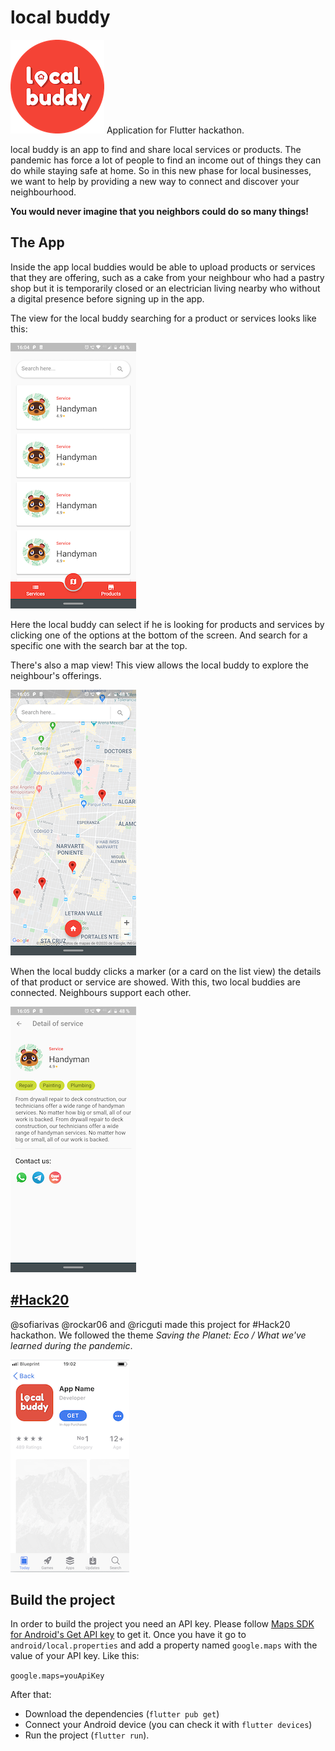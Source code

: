 # local buddy


![Local Buddy](./images/round-icon.png)
Application for Flutter hackathon.

local buddy is an app to find and share local services or products. The pandemic has force a lot of people to 
find an income out of things they can do while staying safe at home. So in this new phase for local 
businesses, we want to help by providing a new way to connect and discover your neighbourhood. 

**You would never imagine that you neighbors could do so many things!**

## The App

Inside the app local buddies would be able to upload products or services that they are offering, 
such as a cake from your neighbour who had a pastry shop but it is 
temporarily closed or an electrician living nearby who without a 
digital presence before signing up in the app.

The view for the local buddy searching for a product or services looks like this:

![List View](./images/list-view.png)

Here the local buddy can select if he is looking for products and services by clicking one of the 
options at the bottom of the screen. And search for a specific one with the search bar at the top.

There's also a map view! This view allows the local buddy to explore the neighbour's offerings.

![Map View](./images/map-view.png)

When the local buddy clicks a marker (or a card on the list view) the details of that product or 
service are showed. With this, two local buddies are connected.
Neighbours support each other.

![Detail View](./images/detail-view.png)

## [#Hack20](https://flutterhackathon.com)

@sofiarivas @rockar06 and @ricguti made this project for #Hack20 hackathon. We followed the theme
*Saving the Planet: Eco / What we've learned during 
the pandemic*. 

![App Store](./images/app-store.png)

## Build the project

In order to build the project you need an API key. Please follow [Maps SDK for Android's Get API key](https://developers.google.com/maps/documentation/android-sdk/get-api-key) to get it.
Once you have it go to `android/local.properties` and add a property named `google.maps` with the 
value of your API key. Like this:

`google.maps=youApiKey`

After that: 
- Download the dependencies (`flutter pub get`)
- Connect your Android device (you can check it with `flutter devices`)
- Run the project (`flutter run`).